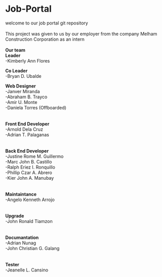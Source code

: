 # Job-Portal

welcome to our job portal git repository
<br><br>
This project was given to us by our employer from the company Melham Construction Corporation as an intern
<br><br>
**Our team**
<br>
**Leader**<br>
-Kimberly Ann Flores 

**Co Leader**<br>
-Bryan D. Ubalde<br>

**Web Designer**<br>
-Janver Miranda<br>
-Abraham B. Trayco<br>
-Amir U. Monte <br>
-Daniela Torres (Offboarded)<br>
<br>
<br>
**Front End Developer**<br>
-Arnold Dela Cruz<br>
-Adrian T. Palaganas<br>
<br>
<br>
**Back End Developer**<br>
-Justine Rome M. Guillermo<br>
-Marc John B. Castillo<br>
-Ralph Eriez I. Ronquillo<br>
-Phillip Czar A. Abrero<br>
-Kier John A. Manubay<br>
<br>
<br>
**Maintaintance**<br>
-Angelo Kenneth Arrojo<br>
<br>
<br>
**Upgrade**<br>
-John Ronald Tiamzon<br>
<br>
<br>
**Documantation**<br>
-Adrian Nunag<br>
-John Christian G. Galang<br>
<br>
<br>
**Tester**<br>
-Jeanelle L. Cansino<br>

<br>
<br>
<br>

